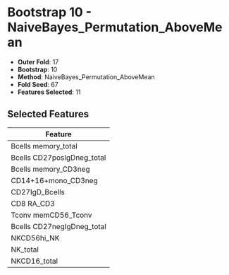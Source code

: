 # Bootstrap 10 - NaiveBayes_Permutation_AboveMean

- **Outer Fold**: 17
- **Bootstrap**: 10
- **Method**: NaiveBayes_Permutation_AboveMean
- **Fold Seed**: 67
- **Features Selected**: 11

## Selected Features

| Feature |
|---------|
| Bcells memory_total |
| Bcells CD27posIgDneg_total |
| Bcells memory_CD3neg |
| CD14+16+mono_CD3neg |
| CD27IgD_Bcells |
| CD8 RA_CD3 |
| Tconv memCD56_Tconv |
| Bcells CD27negIgDneg_total |
| NKCD56hi_NK |
| NK_total |
| NKCD16_total |
